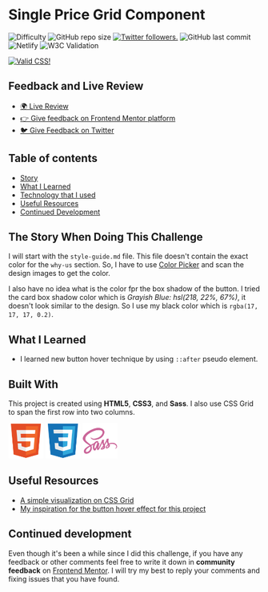 # Single Price Grid Component

<p align="left">
  <img src="https://img.shields.io/badge/Difficulty-Newbie-14C2C8?style=for-the-badge&logo=frontendmentor" alt="Difficulty">
  <img alt="GitHub repo size" src="https://img.shields.io/github/repo-size/vanzasetia/single-price-grid-component-master?style=for-the-badge&logo=github">
  <a href="https://twitter.com/vanzasetia" target="_blank"><img src="https://img.shields.io/twitter/follow/vanzasetia?logo=twitter&style=for-the-badge" alt="Twitter followers." /></a>
  <img alt="GitHub last commit" src="https://img.shields.io/github/last-commit/vanzasetia/single-price-grid-component-master?style=for-the-badge&logo=git">
  <img alt="Netlify" src="https://img.shields.io/netlify/ba4f3610-b74c-4a56-85d2-a5d94a7590a8?style=for-the-badge&logo=netlify">
  <img alt="W3C Validation" src="">
</p>
<p>
  <a href="http://jigsaw.w3.org/css-validator/check/referer">
    <img style="border:0;width:88px;height:31px"
        src="http://jigsaw.w3.org/css-validator/images/vcss-blue"
        alt="Valid CSS!" />
    </a>
</p>

## Feedback and Live Review
* [🌍 Live Review](https://vanzasetiacommunity.netlify.app/)
* [👉 Give feedback on Frontend Mentor platform](https://www.frontendmentor.io/solutions/using-sass-to-finish-this-challenge-BbXdDmNH9)
* [🐦 Give Feedback on Twitter]()

## Table of contents
- [Story](#the-story-when-doing-this-challenge)
- [What I Learned](#what-i-learned)
- [Technology that I used](#built-with)
- [Useful Resources](#useful-resources)
- [Continued Development](#continued-development)

## The Story When Doing This Challenge
I will start with the `style-guide.md` file. This file doesn't contain the exact color for the `why-us` section. So, I have to use [Color Picker](https://play.google.com/store/apps/details?id=gmikhail.colorpicker) and scan the design images to get the color.

I also have no idea what is the color fpr the box shadow of the button. I tried the card box shadow color which is *Grayish Blue: hsl(218, 22%, 67%)*, it doesn't look similar to the design. So I use my black color which is `rgba(17, 17, 17, 0.2)`.

## What I Learned
* I learned new button hover technique by using `::after` pseudo element.


## Built With
This project is created using **HTML5**, **CSS3**, and **Sass**. I also use CSS Grid to span the first row into two columns.

<p align="left">
  <img src="https://raw.githubusercontent.com/devicons/devicon/master/icons/html5/html5-original.svg" alt="" width="auto" height="70px">
  <img src="https://raw.githubusercontent.com/devicons/devicon/master/icons/css3/css3-original.svg" alt="" width="auto" height="70px">
  <img src="https://raw.githubusercontent.com/devicons/devicon/master/icons/sass/sass-original.svg" alt="" width="auto" height="70px">
</p>

## Useful Resources
* [A simple visualization on CSS Grid](https://grid.malven.co/)
* [My inspiration for the button hover effect for this project](https://codepen.io/umairkhan14/pen/vEKpZG)


## Continued development
Even though it's been a while since I did this challenge, if you have any feedback or other comments feel free to write it down in **community feedback** on [Frontend Mentor](https://www.frontendmentor.io/solutions/using-sass-to-finish-this-challenge-BbXdDmNH9). I will try my best to reply your comments and fixing issues that you have found.